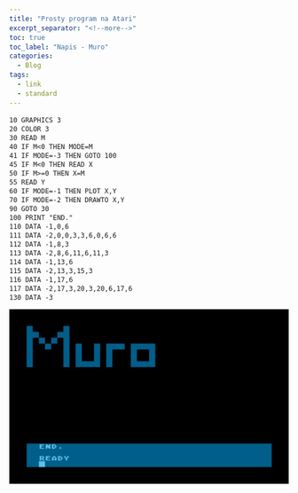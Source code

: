 ```yaml
---
title: "Prosty program na Atari"
excerpt_separator: "<!--more-->"
toc: true
toc_label: "Napis - Muro"
categories:
  - Blog
tags:
  - link
  - standard
---
```


~~~
10 GRAPHICS 3
20 COLOR 3
30 READ M
40 IF M<0 THEN MODE=M
41 IF MODE=-3 THEN GOTO 100
45 IF M<0 THEN READ X
50 IF M>=0 THEN X=M
55 READ Y
60 IF MODE=-1 THEN PLOT X,Y
70 IF MODE=-2 THEN DRAWTO X,Y
90 GOTO 30
100 PRINT "END."
110 DATA -1,0,6
111 DATA -2,0,0,3,3,6,0,6,6
112 DATA -1,8,3
113 DATA -2,8,6,11,6,11,3
114 DATA -1,13,6
115 DATA -2,13,3,15,3
116 DATA -1,17,6
117 DATA -2,17,3,20,3,20,6,17,6
130 DATA -3
~~~

![Wykonanie programu na Atari](/assets/images/atari-simple-prog.jpg)

